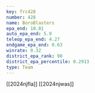 ```yaml
---
key: frc428
number: 428
name: BoroBlasters
epa_end: 10.81
auto_epa_end: 5.9
teleop_epa_end: 4.27
endgame_epa_end: 0.63
winrate: 0.32
district_epa_rank: 90
district_epa_percentile: 0.2913
type: Team
---
```

[[2024njfla]]
[[2024njwas]]
